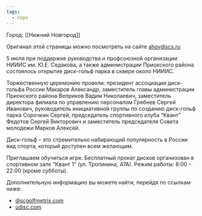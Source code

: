 ```yaml
---
tags:
  - парк
---
```

Город: [[Нижний Новгород]]

Оригинал этой страницы можно посмотреть на сайте [ahoydiscs.ru](https://ahoydiscs.ru/disk-golf-park-priokskij/)

5 июля при поддержке руководства и профсоюзной организации НИИИС им. Ю.Е. Седакова, а также администрации Приокского района состоялось открытие диск-гольф парка в сквере около НИИИС.

Торжественную церемонию провели: президент ассоциации диск-гольфа России Макаров Александр, заместитель главы администрации Приокского района Веприков Вадим Николаевич, заместитель директора филиала по управлению персоналом Гребнев Сергей Иванович, руководитель инициативной группы по созданию диск-гольф парка Сорочкин Сергей, председатель спортивного клуба “Квант” Федотов Сергей Викторович и заместитель председателя Совета молодежи Марков Алексей.

Диск-гольф – это стремительно набирающий популярность в России вид спорта, который доступен всем желающим.

Приглашаем обучиться игре. Бесплатный прокат дисков организован в спортивном зале “Квант 1” (ул. Тропинина, 47А).
Режим работы: 8:00 – 22:00 (кроме субботы).

Дополнительную информацию вы можете найти, перейдя по ссылкам ниже:
- [discgolfmetrix.com](https://discgolfmetrix.com/course/28276)
- [udisc.com](https://udisc.com/courses/prioksky-zRbj)
